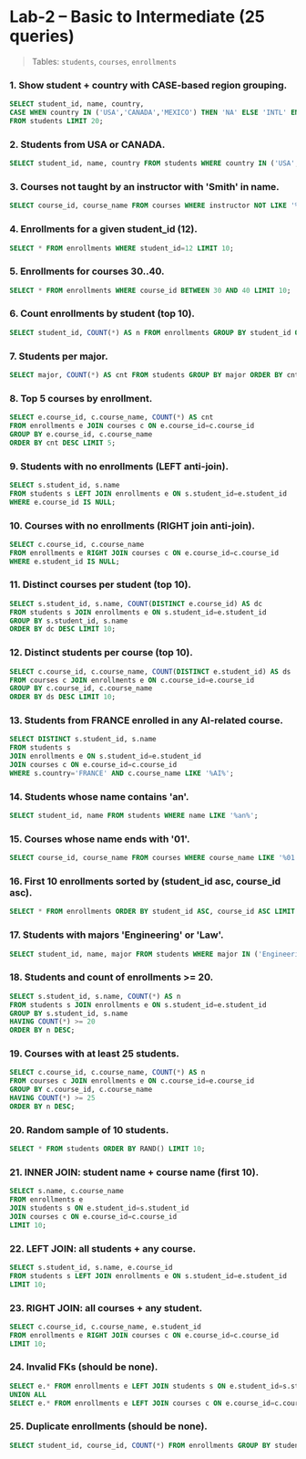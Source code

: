 # Lab-2 – Basic to Intermediate (25 queries)

> Tables: `students`, `courses`, `enrollments`

### 1. Show student + country with CASE-based region grouping.
```sql
SELECT student_id, name, country,
CASE WHEN country IN ('USA','CANADA','MEXICO') THEN 'NA' ELSE 'INTL' END AS region
FROM students LIMIT 20;
```

### 2. Students from USA or CANADA.
```sql
SELECT student_id, name, country FROM students WHERE country IN ('USA','CANADA');
```

### 3. Courses not taught by an instructor with 'Smith' in name.
```sql
SELECT course_id, course_name FROM courses WHERE instructor NOT LIKE '%Smith%';
```

### 4. Enrollments for a given student_id (12).
```sql
SELECT * FROM enrollments WHERE student_id=12 LIMIT 10;
```

### 5. Enrollments for courses 30..40.
```sql
SELECT * FROM enrollments WHERE course_id BETWEEN 30 AND 40 LIMIT 10;
```

### 6. Count enrollments by student (top 10).
```sql
SELECT student_id, COUNT(*) AS n FROM enrollments GROUP BY student_id ORDER BY n DESC LIMIT 10;
```

### 7. Students per major.
```sql
SELECT major, COUNT(*) AS cnt FROM students GROUP BY major ORDER BY cnt DESC;
```

### 8. Top 5 courses by enrollment.
```sql
SELECT e.course_id, c.course_name, COUNT(*) AS cnt
FROM enrollments e JOIN courses c ON e.course_id=c.course_id
GROUP BY e.course_id, c.course_name
ORDER BY cnt DESC LIMIT 5;
```

### 9. Students with no enrollments (LEFT anti-join).
```sql
SELECT s.student_id, s.name
FROM students s LEFT JOIN enrollments e ON s.student_id=e.student_id
WHERE e.course_id IS NULL;
```

### 10. Courses with no enrollments (RIGHT join anti-join).
```sql
SELECT c.course_id, c.course_name
FROM enrollments e RIGHT JOIN courses c ON e.course_id=c.course_id
WHERE e.student_id IS NULL;
```

### 11. Distinct courses per student (top 10).
```sql
SELECT s.student_id, s.name, COUNT(DISTINCT e.course_id) AS dc
FROM students s JOIN enrollments e ON s.student_id=e.student_id
GROUP BY s.student_id, s.name
ORDER BY dc DESC LIMIT 10;
```

### 12. Distinct students per course (top 10).
```sql
SELECT c.course_id, c.course_name, COUNT(DISTINCT e.student_id) AS ds
FROM courses c JOIN enrollments e ON c.course_id=e.course_id
GROUP BY c.course_id, c.course_name
ORDER BY ds DESC LIMIT 10;
```

### 13. Students from FRANCE enrolled in any AI-related course.
```sql
SELECT DISTINCT s.student_id, s.name
FROM students s
JOIN enrollments e ON s.student_id=e.student_id
JOIN courses c ON e.course_id=c.course_id
WHERE s.country='FRANCE' AND c.course_name LIKE '%AI%';
```

### 14. Students whose name contains 'an'.
```sql
SELECT student_id, name FROM students WHERE name LIKE '%an%';
```

### 15. Courses whose name ends with '01'.
```sql
SELECT course_id, course_name FROM courses WHERE course_name LIKE '%01' LIMIT 10;
```

### 16. First 10 enrollments sorted by (student_id asc, course_id asc).
```sql
SELECT * FROM enrollments ORDER BY student_id ASC, course_id ASC LIMIT 10;
```

### 17. Students with majors 'Engineering' or 'Law'.
```sql
SELECT student_id, name, major FROM students WHERE major IN ('Engineering','Law');
```

### 18. Students and count of enrollments >= 20.
```sql
SELECT s.student_id, s.name, COUNT(*) AS n
FROM students s JOIN enrollments e ON s.student_id=e.student_id
GROUP BY s.student_id, s.name
HAVING COUNT(*) >= 20
ORDER BY n DESC;
```

### 19. Courses with at least 25 students.
```sql
SELECT c.course_id, c.course_name, COUNT(*) AS n
FROM courses c JOIN enrollments e ON c.course_id=e.course_id
GROUP BY c.course_id, c.course_name
HAVING COUNT(*) >= 25
ORDER BY n DESC;
```

### 20. Random sample of 10 students.
```sql
SELECT * FROM students ORDER BY RAND() LIMIT 10;
```

### 21. INNER JOIN: student name + course name (first 10).
```sql
SELECT s.name, c.course_name
FROM enrollments e
JOIN students s ON e.student_id=s.student_id
JOIN courses c ON e.course_id=c.course_id
LIMIT 10;
```

### 22. LEFT JOIN: all students + any course.
```sql
SELECT s.student_id, s.name, e.course_id
FROM students s LEFT JOIN enrollments e ON s.student_id=e.student_id
LIMIT 10;
```

### 23. RIGHT JOIN: all courses + any student.
```sql
SELECT c.course_id, c.course_name, e.student_id
FROM enrollments e RIGHT JOIN courses c ON e.course_id=c.course_id
LIMIT 10;
```

### 24. Invalid FKs (should be none).
```sql
SELECT e.* FROM enrollments e LEFT JOIN students s ON e.student_id=s.student_id WHERE s.student_id IS NULL
UNION ALL
SELECT e.* FROM enrollments e LEFT JOIN courses c ON e.course_id=c.course_id WHERE c.course_id IS NULL;
```

### 25. Duplicate enrollments (should be none).
```sql
SELECT student_id, course_id, COUNT(*) FROM enrollments GROUP BY student_id, course_id HAVING COUNT(*)>1;
```

